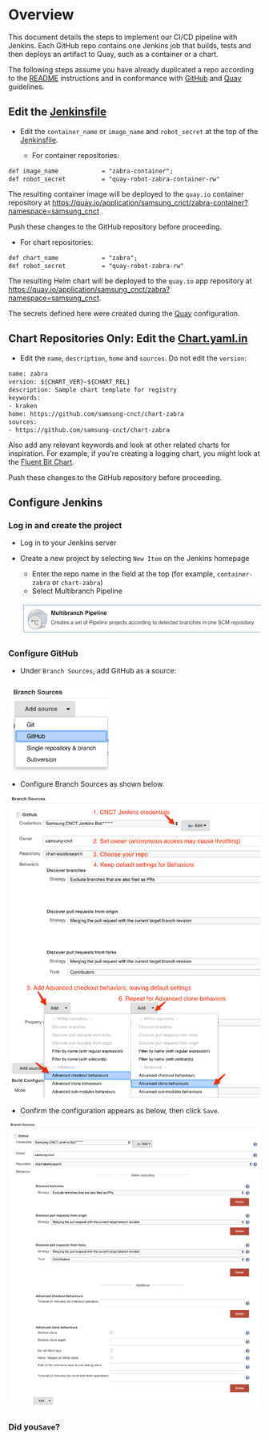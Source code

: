 # Overview

This document details the steps to implement our CI/CD pipeline with Jenkins. Each GitHub repo contains one Jenkins job that builds, tests and then deploys an artifact to Quay, such as a container or a chart.

The following steps assume you have already duplicated a repo according to the
[README](../README.md) instructions and in conformance with [GitHub](./github.md)
and [Quay](./quay.md) guidelines.

## Edit the [Jenkinsfile](../Jenkinsfile)

* Edit the `container_name` or `image_name` and `robot_secret` at the top of
the [Jenkinsfile](../Jenkinsfile).

  * For container repositories:

```
def image_name            = "zabra-container";
def robot_secret          = "quay-robot-zabra-container-rw"
```

  The resulting container image will be deployed to the `quay.io` container
  repository at https://quay.io/application/samsung_cnct/zabra-container?namespace=samsung_cnct .

  Push these changes to the GitHub repository before proceeding.

  * For chart repositories:

```
def chart_name            = "zabra";
def robot_secret          = "quay-robot-zabra-rw"
```

  The resulting Helm chart will be deployed to the `quay.io` app
  repository at https://quay.io/application/samsung_cnct/zabra?namespace=samsung_cnct.

The secrets defined here were created during the [Quay](./quay.md) configuration.

## Chart Repositories Only: Edit the [Chart.yaml.in](../Chart.yaml.in)

* Edit the `name`, `description`, `home` and `sources`. Do not edit the `version`:

```
name: zabra
version: ${CHART_VER}-${CHART_REL}
description: Sample chart template for registry
keywords:
- kraken
home: https://github.com/samsung-cnct/chart-zabra
sources:
- https://github.com/samsung-cnct/chart-zabra
```

Also add any relevant keywords and look at other
related charts for inspiration. For example, if you're creating a logging chart, you might
look at the [Fluent Bit Chart](https://github.com/samsung-cnct/chart-fluent-bit).

Push these changes to the GitHub repository before proceeding.

## Configure Jenkins

### Log in and create the project

* Log in to your Jenkins server
* Create a new project by selecting `New Item` on the Jenkins homepage
  * Enter the repo name in the field at the top (for example, `container-zabra` or `chart-zabra`)
  * Select Multibranch Pipeline 
  
  <p align="center">
  <img src="https://github.com/NancyHarvey/solas/blob/ea5c38b5f5210c9635b7850d20b0a346aecdbb5c/docs/images/jenkins/Multibranch_cropped.png" width="700" title="Github Logo">
</p>

### Configure GitHub

* Under `Branch Sources`, add GitHub as a source:
<p align="left">
  <img src="https://github.com/NancyHarvey/solas/blob/master/docs/images/Jenkins%20Branch%20Sources%20Config.png" width="200" title="Github Logo">
</p>

* Configure Branch Sources as shown below.
<p align="center">
  <img src="https://github.com/NancyHarvey/solas/blob/master/docs/images/jenkins/Jenkins%20Branch%20Resources%20steps.png" width="700" title="Jenkins Branch Sources steps">
</p>

* Confirm the configuration appears as below, then click `Save`.
<p align="center">
  <img src="https://github.com/NancyHarvey/solas/blob/master/docs/images/jenkins/Jenkins%20Branch%20Sources_completed.png" width="800" title="Jenkins Branch Sources steps Completed">
</p>

### Did you`Save`?
